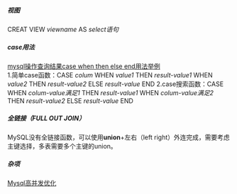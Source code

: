 ##### 视图
CREAT VIEW *viewname* AS *select语句* <br>
##### case用法
[mysql操作查询结果case when then else end用法举例](https://www.cnblogs.com/clphp/p/6256207.html)<br>
1.简单case函数：CASE *colum* WHEN *value1* THEN *result-value1* WHEN *value2* THEN *result-value2* ELSE *result-value* END
2.case搜索函数：CASE WHEN *colum-value满足1* THEN *result-value1* WHEN *colum-value满足2* THEN *result-value2* ELSE *result-value* END
##### 全链接（FULL OUT JOIN）
MySQL没有全链接函数，可以使用**union**+左右（left right）外连完成，需要考虑主键选择，多表需要多个主键的union。<br>
##### 杂项
[Mysql高并发优化](https://www.cnblogs.com/wangchaozhi/p/5061378.html)
